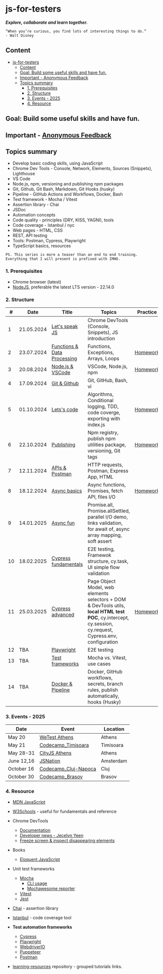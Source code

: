 # js-for-testers

**_Explore, collaborate and learn together._**

```text
“When you’re curious, you find lots of interesting things to do.”
- Walt Disney
```

## Content

- [js-for-testers](#js-for-testers)
  - [Content](#content)
  - [Goal: Build some useful skills and have fun.](#goal-build-some-useful-skills-and-have-fun)
  - [Important - Anonymous Feedback](#important---anonymous-feedback)
  - [Topics summary](#topics-summary)
    - [1. Prerequisites](#1-prerequisites)
    - [2. Structure](#2-structure)
    - [3. Events - 2025](#3-events---2025)
    - [4. Resource](#4-resource)

## Goal: Build some useful skills and have fun.

## Important - [Anonymous Feedback](https://testutils.com/feedback)

## Topics summary

- Develop basic coding skills, using JavaScript
- Chrome Dev Tools - Console, Network, Elements, Sources (Snippets), Lighthouse
- VS Code
- Node.js, npm, versioning and publishing npm packages
- Git, Github, Git Bash, Markdown, Git Hooks (husky)
- Pipeline - GitHub Actions and Workflows, Docker, Bash
- Test framework - Mocha / Vitest
- Assertion library - Chai
- JSDoc
- Automation concepts
- Code quality - principles (DRY, KISS, YAGNI), tools
- Code coverage - Istanbul / nyc
- Web pages - HTML, CSS
- REST, API testing
- Tools: Postman, Cypress, Playwright
- TypeScript basics, resources

`PS. This series is more a teaser than an end to end training. Everything that I will present is prefixed with IMHO.`

### 1. Prerequisites

- Chrome browser (latest)
- [NodeJS](https://nodejs.org/en/download), preferable the latest LTS version - 22.14.0

### 2. Structure

| #   | Date       | Title                                                 | Topics                                                                                                                                                      | Practice                                        |
| --- | ---------- | ----------------------------------------------------- | ----------------------------------------------------------------------------------------------------------------------------------------------------------- | ----------------------------------------------- |
| 1   | 21.05.2024 | [Let's speak JS](./sessions/session1.md)              | Chrome DevTools (Console, Snippets), JS introduction                                                                                                        |                                                 |
| 2   | 23.07.2024 | [Functions & Data Processing](./sessions/session2.md) | Functions, Exceptions, Arrays, Loops                                                                                                                        | [Homework](./sessions/session2.md#4-homework)   |
| 3   | 20.08.2024 | [Node.js & VSCode](./sessions/session3.md)            | VSCode, Node.js, npm                                                                                                                                        | [Homework](./sessions/session3.md#4-homework)   |
| 4   | 17.09.2024 | [Git & Github](./sessions/session4.md)                | Git, GitHub, Bash, vi                                                                                                                                       |                                                 |
| 5   | 01.10.2024 | [Lets's code](./sessions/session5.md)                 | Algorithms, Conditional logging, TDD, code coverge, exporting with index.js                                                                                 | [Homework](./sessions/session5.md#7-homework)   |
| 6   | 22.10.2024 | [Publishing](./sessions/session6.md)                  | Npm registry, publish npm utilities package, versioning, Git tags                                                                                           | [Homework](./sessions/session6.md#8-homework)   |
| 7   | 12.11.2024 | [APIs & Postman](./sessions/session7.md)              | HTTP requests, Postman, Express App, HTML                                                                                                                   |                                                 |
| 8   | 18.12.2024 | [Async basics](./sessions/session8.md)                | Async functions, Promises, fetch API, files I/O                                                                                                             | [Homework](./sessions/session8.md/#8-homework)  |
| 9   | 14.01.2025 | [Async fun](./sessions/session9.md)                   | Promise.all, Promise.allSettled, parallel I/O demo, links validation, for await of, async array mapping, soft assert                                        |                                                 |
| 10  | 18.02.2025 | [Cypress fundamentals](./sessions/session10.md)       | E2E testing, Framewok structure, cy.task, UI simple flow validation                                                                                         |                                                 |
| 11  | 25.03.2025 | [Cypress advanced](./sessions/session11.md)           | Page Object Model, web elements selectors + DOM & DevTools utils, **local HTML test POC**, cy.intercept, cy.session, cy.request, Cypress.env, configuration | [Homework](./sessions/session11.md/#3-homework) |
| 12  | TBA        | [Playwright](./sessions/session12.md)                 | E2E testing                                                                                                                                                 |                                                 |
| 13  | TBA        | [Test frameworks](./sessions/session13.md)            | Mocha vs. Vitest, use cases                                                                                                                                 |                                                 |
| 14  | TBA        | [Docker & Pipeline](./sessions/session14.md)          | Docker, GitHub workflows, secrets, branch rules, publish automatically, hooks (Husky)                                                                       |                                                 |

### 3. Events - 2025

| Date       | Event                                                                         | Location  |
| ---------- | ----------------------------------------------------------------------------- | --------- |
| May 20     | [WeTest Athens](https://www.eventora.com/en/Events/wetestathens-2025)         | Athens    |
| May 21     | [Codecamp_Timisoara](https://codecamp.ro/conferences/codecamp_timisoara/)     | Timisoara |
| May 28-31  | [CityJS Athens](https://greece.cityjsconf.org/)                               | Athens    |
| June 12,16 | [JSNation](https://jsnation.com/)                                             | Amsterdam |
| October 16 | [Codecamp_Cluj-Napoca](https://codecamp.ro/conferences/codecamp_cluj-napoca/) | Cluj      |
| October 30 | [Codecamp_Brasov](https://codecamp.ro/conferences/codecamp_brasov/)           | Brasov    |

### 4. Resource

- [MDN JavaScript](https://developer.mozilla.org/en-US/docs/Web/JavaScript)

- [W3Schools](https://www.w3schools.com/js/) - useful for fundamentals and reference

- Chrome DevTools

  - [Documentation](https://developer.chrome.com/docs/devtools)
  - [Developer news - Jecelyn Yeen](https://www.linkedin.com/in/jecfish/)
  - [Freeze screen & inspect disappearing elements](https://www.youtube.com/watch?v=Qzmb9bdNzZ4)

- Books

  - [Eloquent JavaScript](https://eloquentjavascript.net/)

- Unit test frameworks

  - [Mocha](https://mochajs.org/)
    - [CLI usage](https://mochajs.org/#command-line-usage)
    - [Mochawesome reporter](https://www.npmjs.com/package/mochawesome)
  - [Vitest](https://vitest.dev/)
  - [Jest](https://jestjs.io/)

- [Chai](https://www.chaijs.com/) - assertion library

- [Istanbul](https://github.com/istanbuljs/nyc) - code coverage tool

- **Test automation frameworks**

  - [Cypress](https://www.cypress.io/)
  - [Playwright](https://playwright.dev/)
  - [WebdriverIO](https://webdriver.io/)
  - [Puppeteer](https://pptr.dev/)
  - [Postman](https://www.postman.com/)

- [learning-resources](https://github.com/danrusu/learning-resources) repository - grouped tutorials links.
